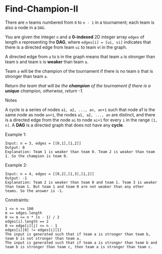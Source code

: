# Find-Champion-II

There are `n` teams numbered from `0` to `n - 1` in a tournament; each team is also a node in a `DAG`.

You are given the integer `n` and a **0-indexed** 2D integer array `edges` of length `m` representing the **DAG**, where `edges[i] = [ui, vi]` indicates that there is a directed edge from team `ui` to team vi in the graph.

A directed edge from `a` to `b` in the graph means that team `a` is stronger than team `b` and team `b` is **weaker** than team `a`.

Team `a` will be the champion of the tournament if there is no team `b` that is stronger than team `a`.

Return _the team that will be the **champion** of the tournament if there is a **unique** champion, otherwise, return -1_.

Notes

A cycle is a series of nodes `a1, a2, ..., an, an+1` such that node a1 is the same node as node `an+1`, the nodes `a1, a2, ..., an` are distinct, and there is a directed edge from the node `ai` to node `ai+1` for every `i` in the range `[1, n]`.
A **DAG** is a directed graph that does not have any **cycle**.
 

Example 1:
```
Input: n = 3, edges = [[0,1],[1,2]]
Output: 0
Explanation: Team 1 is weaker than team 0. Team 2 is weaker than team 1. So the champion is team 0.
```
Example 2:
```
Input: n = 4, edges = [[0,2],[1,3],[1,2]]
Output: -1
Explanation: Team 2 is weaker than team 0 and team 1. Team 3 is weaker than team 1. But team 1 and team 0 are not weaker than any other teams. So the answer is -1.
``` 

Constraints:
```
1 <= n <= 100
m == edges.length
0 <= m <= n * (n - 1) / 2
edges[i].length == 2
0 <= edge[i][j] <= n - 1
edges[i][0] != edges[i][1]
The input is generated such that if team a is stronger than team b, team b is not stronger than team a.
The input is generated such that if team a is stronger than team b and team b is stronger than team c, then team a is stronger than team c.
```
